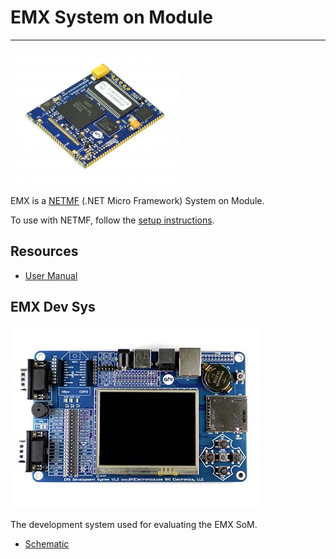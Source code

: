 # EMX System on Module
---
![EMX SoM](images/emx-som.jpg)

EMX is a [NETMF](../../software/netmf/intro.md) (.NET Micro Framework) System on Module.

To use with NETMF, follow the [setup instructions](../../software/netmf/getting-started.md).

## Resources
* [User Manual](http://files.ghielectronics.com/downloads/Documents/Manuals/EMX%20User%20Manual.pdf)

## EMX Dev Sys
![EMX Dev Sys](images/emx-dev-sys.jpg)

The development system used for evaluating the EMX SoM.

* [Schematic](http://files.ghielectronics.com/downloads/Schematics/Systems/EMX%20DevSys%20Rev%201.3%20Schematic.pdf)



